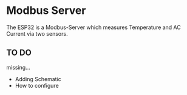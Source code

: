 # Modbus Server
The ESP32 is a Modbus-Server which measures Temperature and AC Current via two sensors.   

## TO DO
missing...
- Adding Schematic   
- How to configure   